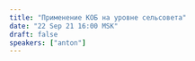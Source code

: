 ```yaml
---
title: "Применение КОБ на уровне сельсовета"
date: "22 Sep 21 16:00 MSK"
draft: false
speakers: ["anton"]
---
```

